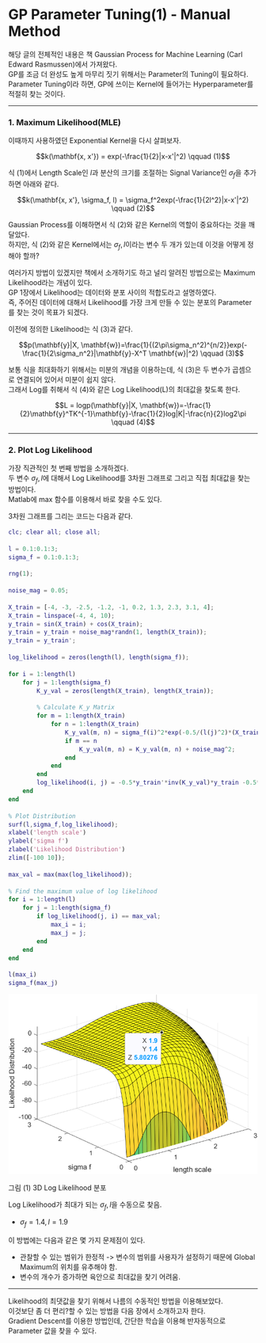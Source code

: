 GP Parameter Tuning(1) - Manual Method
=============

해당 글의 전체적인 내용은 책 Gaussian Process for Machine Learning (Carl Edward Rasmussen)에서 가져왔다.   
GP를 조금 더 완성도 높게 마무리 짓기 위해서는 Parameter의 Tuning이 필요하다.   
Parameter Tuning이라 하면, GP에 쓰이는 Kernel에 들어가는 Hyperparameter를 적절히 찾는 것이다.   

***

### 1. Maximum Likelihood(MLE)

이때까지 사용하였던 Exponential Kernel을 다시 살펴보자.   

$$k(\mathbf{x, x'}) = exp(-\frac{1}{2}|x-x'|^2) \qquad (1)$$

식 (1)에서 Length Scale인 $l$과 분산의 크기를 조절하는 Signal Variance인 $\sigma_f$을 추가하면 아래와 같다.   

$$k(\mathbf{x, x'}, \sigma_f, l) = \sigma_f^2exp(-\frac{1}{2l^2}|x-x'|^2) \qquad (2)$$

Gaussian Process를 이해하면서 식 (2)와 같은 Kernel의 역할이 중요하다는 것을 깨달았다.   
하지만, 식 (2)와 같은 Kernel에서는 $\sigma_f, l$이라는 변수 두 개가 있는데 이것을 어떻게 정해야 할까?   

여러가지 방법이 있겠지만 책에서 소개하기도 하고 널리 알려진 방법으로는 Maximum Likelihood라는 개념이 있다.   
GP 1장에서 Likelihood는 데이터와 분포 사이의 적합도라고 설명하였다.   
즉, 주어진 데이터에 대해서 Likelihood를 가장 크게 만들 수 있는 분포의 Parameter를 찾는 것이 목표가 되겠다.   

이전에 정의한 Likelihood는 식 (3)과 같다.   

$$p(\mathbf{y}|X, \mathbf{w})=\frac{1}{(2\pi\sigma_n^2)^{n/2}}exp(-\frac{1}{2\sigma_n^2}|\mathbf{y}-X^T \mathbf{w}|^2) \qquad (3)$$

보통 식을 최대화하기 위해서는 미분의 개념을 이용하는데, 식 (3)은 두 변수가 곱셈으로 연결되어 있어서 미분이 쉽지 않다.   
그래서 Log를 취해서 식 (4)와 같은 Log Likelihood(L)의 최대값을 찾도록 한다.   

$$L = logp(\mathbf{y}|X, \mathbf{w})=-\frac{1}{2}\mathbf{y}^TK^{-1}\mathbf{y}-\frac{1}{2}log|K|-\frac{n}{2}log2\pi  \qquad (4)$$

***

### 2. Plot Log Likelihood

가장 직관적인 첫 번째 방법을 소개하겠다.   
두 변수 $\sigma_f, l$에 대해서 Log Likelihood를 3차원 그래프로 그리고 직접 최대값을 찾는 방법이다.   
Matlab에 max 함수를 이용해서 바로 찾을 수도 있다.   

3차원 그래프를 그리는 코드는 다음과 같다.   
```matlab
clc; clear all; close all;

l = 0.1:0.1:3;
sigma_f = 0.1:0.1:3;

rng(1);

noise_mag = 0.05;

X_train = [-4, -3, -2.5, -1.2, -1, 0.2, 1.3, 2.3, 3.1, 4];
X_train = linspace(-4, 4, 10);
y_train = sin(X_train) + cos(X_train);
y_train = y_train + noise_mag*randn(1, length(X_train));
y_train = y_train';

log_likelihood = zeros(length(l), length(sigma_f));

for i = 1:length(l)
	for j = 1:length(sigma_f)
		K_y_val = zeros(length(X_train), length(X_train));
		
		% Calculate K_y Matrix
		for m = 1:length(X_train)
			for n = 1:length(X_train)
				K_y_val(m, n) = sigma_f(i)^2*exp(-0.5/(l(j)^2)*(X_train(m)-X_train(n))^2);
				if m == n
					K_y_val(m, n) = K_y_val(m, n) + noise_mag^2;
				end
			end
		end
		log_likelihood(i, j) = -0.5*y_train'*inv(K_y_val)*y_train -0.5*log(det(K_y_val));
	end
end

% Plot Distribution
surf(l,sigma_f,log_likelihood);
xlabel('length scale')
ylabel('sigma f')
zlabel('Likelihood Distribution')
zlim([-100 10]);

max_val = max(max(log_likelihood));

% Find the maximum value of log likelihood
for i = 1:length(l)
	for j = 1:length(sigma_f)
		if log_likelihood(j, i) == max_val;
			max_i = i;
			max_j = j;
		end
	end
end

l(max_i)
sigma_f(max_j)
```

<p align="center">
  <img src="/picture/3d_log_likelihood.png"/>
  
  그림 (1) 3D Log Likelihood 분포
</p>

Log Likelihood가 최대가 되는 $\sigma_f, l$을 수동으로 찾음.
- $\sigma_f = 1.4, l = 1.9$

이 방법에는 다음과 같은 몇 가지 문제점이 있다.   
- 관찰할 수 있는 범위가 한정적 -> 변수의 범위를 사용자가 설정하기 때문에 Global Maximum의 위치를 유추해야 함.
- 변수의 개수가 증가하면 육안으로 최대값을 찾기 어려움.

***

Likelihood의 최댓값을 찾기 위해서 나름의 수동적인 방법을 이용해보았다.   
이것보단 좀 더 편리?할 수 있는 방법을 다음 장에서 소개하고자 한다.   
Gradient Descent를 이용한 방법인데, 간단한 학습을 이용해 반자동적으로 Parameter 값을 찾을 수 있다.   
